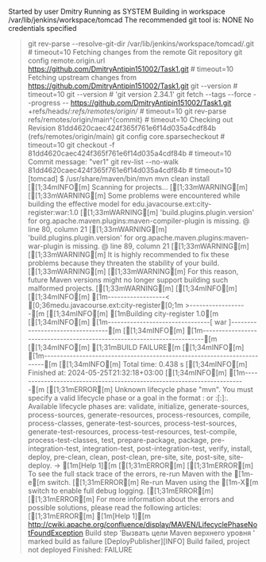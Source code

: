 Started by user Dmitry
Running as SYSTEM
Building in workspace /var/lib/jenkins/workspace/tomcad
The recommended git tool is: NONE
No credentials specified
 > git rev-parse --resolve-git-dir /var/lib/jenkins/workspace/tomcad/.git # timeout=10
Fetching changes from the remote Git repository
 > git config remote.origin.url https://github.com/DmitryAntipin151002/Task1.git # timeout=10
Fetching upstream changes from https://github.com/DmitryAntipin151002/Task1.git
 > git --version # timeout=10
 > git --version # 'git version 2.34.1'
 > git fetch --tags --force --progress -- https://github.com/DmitryAntipin151002/Task1.git +refs/heads/*:refs/remotes/origin/* # timeout=10
 > git rev-parse refs/remotes/origin/main^{commit} # timeout=10
Checking out Revision 81dd4620caec424f365f761e6f14d035a4cdf84b (refs/remotes/origin/main)
 > git config core.sparsecheckout # timeout=10
 > git checkout -f 81dd4620caec424f365f761e6f14d035a4cdf84b # timeout=10
Commit message: "ver1"
 > git rev-list --no-walk 81dd4620caec424f365f761e6f14d035a4cdf84b # timeout=10
[tomcad] $ /usr/share/maven/bin/mvn mvn clean install
[[1;34mINFO[m] Scanning for projects...
[[1;33mWARNING[m] 
[[1;33mWARNING[m] Some problems were encountered while building the effective model for edu.javacourse.ext:city-register:war:1.0
[[1;33mWARNING[m] 'build.plugins.plugin.version' for org.apache.maven.plugins:maven-compiler-plugin is missing. @ line 80, column 21
[[1;33mWARNING[m] 'build.plugins.plugin.version' for org.apache.maven.plugins:maven-war-plugin is missing. @ line 89, column 21
[[1;33mWARNING[m] 
[[1;33mWARNING[m] It is highly recommended to fix these problems because they threaten the stability of your build.
[[1;33mWARNING[m] 
[[1;33mWARNING[m] For this reason, future Maven versions might no longer support building such malformed projects.
[[1;33mWARNING[m] 
[[1;34mINFO[m] 
[[1;34mINFO[m] [1m------------------< [0;36medu.javacourse.ext:city-register[0;1m >------------------[m
[[1;34mINFO[m] [1mBuilding city-register 1.0[m
[[1;34mINFO[m] [1m--------------------------------[ war ]---------------------------------[m
[[1;34mINFO[m] [1m------------------------------------------------------------------------[m
[[1;34mINFO[m] [1;31mBUILD FAILURE[m
[[1;34mINFO[m] [1m------------------------------------------------------------------------[m
[[1;34mINFO[m] Total time:  0.438 s
[[1;34mINFO[m] Finished at: 2024-05-25T21:32:18+03:00
[[1;34mINFO[m] [1m------------------------------------------------------------------------[m
[[1;31mERROR[m] Unknown lifecycle phase "mvn". You must specify a valid lifecycle phase or a goal in the format <plugin-prefix>:<goal> or <plugin-group-id>:<plugin-artifact-id>[:<plugin-version>]:<goal>. Available lifecycle phases are: validate, initialize, generate-sources, process-sources, generate-resources, process-resources, compile, process-classes, generate-test-sources, process-test-sources, generate-test-resources, process-test-resources, test-compile, process-test-classes, test, prepare-package, package, pre-integration-test, integration-test, post-integration-test, verify, install, deploy, pre-clean, clean, post-clean, pre-site, site, post-site, site-deploy. -> [1m[Help 1][m
[[1;31mERROR[m] 
[[1;31mERROR[m] To see the full stack trace of the errors, re-run Maven with the [1m-e[m switch.
[[1;31mERROR[m] Re-run Maven using the [1m-X[m switch to enable full debug logging.
[[1;31mERROR[m] 
[[1;31mERROR[m] For more information about the errors and possible solutions, please read the following articles:
[[1;31mERROR[m] [1m[Help 1][m http://cwiki.apache.org/confluence/display/MAVEN/LifecyclePhaseNotFoundException
Build step 'Вызвать цели Maven верхнего уровня  ' marked build as failure
[DeployPublisher][INFO] Build failed, project not deployed
Finished: FAILURE
